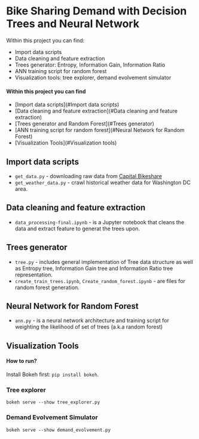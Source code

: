 # Bike Sharing Demand with Decision Trees and Neural Network

Within this project you can find:
* Import data scripts
* Data cleaning and feature extraction
* Trees generator: Entropy, Information Gain, Information Ratio  
* ANN training script for random forest
* Visualization tools: tree explorer, demand evolvement simulator

#### Within this project you can find
  * [Import data scripts](#Import data scripts)
  * [Data cleaning and feature extraction](#Data cleaning and feature extraction)
  * [Trees generator and Random Forest](#Trees generator)
  * [ANN training script for random forest](#Neural Network for Random Forest)
  * [Visualization Tools](#Visualization tools)

## Import data scripts
* `get_data.py` - downloading raw data from [Capital Bikeshare](https://www.capitalbikeshare.com/)
* `get_weather_data.py` - crawl historical weather data for Washington DC area.

## Data cleaning and feature extraction
* `data_processing-final.ipynb` - is a Jupyter notebook that cleans the data and extract feature to generat the trees upon.

## Trees generator
* `tree.py` - includes general implementation of Tree data structure as well as Entropy tree, Information Gain tree and Information Ratio tree representation. 
* `create_train_trees.ipynb`, `Create_random_forest.ipynb` - are files for random forest generation.

## Neural Network for Random Forest
* `ann.py` - is a neural network architecture and training script for weighting the likelihood of set of trees (a.k.a random forest) 

## Visualization Tools

#### How to run?
Install Bokeh first: `pip install bokeh`. 

### Tree explorer
```
bokeh serve --show tree_explorer.py
```

### Demand Evolvement Simulator
```
bokeh serve --show demand_evolvement.py
```

